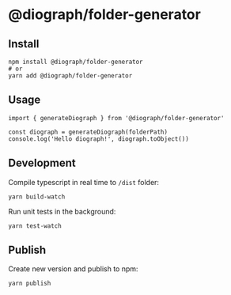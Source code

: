# @diograph/folder-generator

## Install

```
npm install @diograph/folder-generator
# or
yarn add @diograph/folder-generator
```

## Usage

```
import { generateDiograph } from '@diograph/folder-generator'

const diograph = generateDiograph(folderPath)
console.log('Hello diograph!', diograph.toObject())
```

## Development

Compile typescript in real time to `/dist` folder:

```
yarn build-watch
```

Run unit tests in the background:

```
yarn test-watch
```

## Publish

Create new version and publish to npm:

```
yarn publish
```

